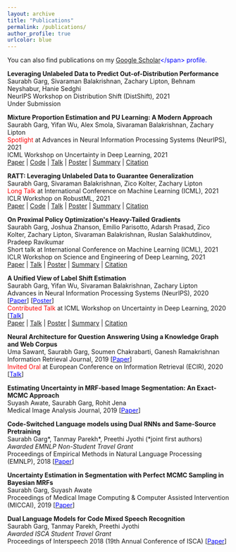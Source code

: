 ```yaml
---
layout: archive
title: "Publications"
permalink: /publications/
author_profile: true
urlcolor: blue
---
```



You can also find publications on my <span style="color:blue">[Google Scholar](https://scholar.google.com/citations?user=SAnJ1hIAAAAJ&hl=en")</span> profile. 

**Leveraging Unlabeled Data to Predict Out-of-Distribution Performance**   
Saurabh Garg, Sivaraman Balakrishnan, Zachary Lipton, Behnam Neyshabur, Hanie Sedghi  
NeurIPS Workshop on Distribution Shift (DistShift), 2021   
Under Submission  


**Mixture Proportion Estimation and PU Learning: A Modern Approach**  
Saurabh Garg, Yifan Wu, Alex Smola, Sivaraman Balakrishnan, Zachary Lipton  
<span style="color:red">Spotlight</span> at Advances in Neural Information Processing Systems (NeurIPS), 2021       
ICML Workshop on Uncertainty in Deep Learning, 2021   
<span style="color:blue">[Paper](https://arxiv.org/abs/2111.00980)</span> | <span style="color:blue">[Code](https://github.com/acmi-lab/PU_learning)</span> | <span style="color:blue">[Talk]()</span> | <span style="color:blue">[Poster]()</span> | <span style="color:blue">[Summary]()</span> | <span style="color:blue">[Citation]()</span>

**RATT: Leveraging Unlabeled Data to Guarantee Generalization**   
Saurabh Garg, Sivaraman Balakrishnan, Zico Kolter, Zachary Lipton   
<span style="color:red">Long Talk</span> at International Conference on Machine Learning (ICML), 2021   
ICLR Workshop on RobustML, 2021   
<span style="color:blue">[Paper](https://arxiv.org/abs/2105.00303)</span> | <span style="color:blue">[Code]()</span> | <span style="color:blue">[Talk]()</span> | <span style="color:blue">[Poster](https://drive.google.com/file/d/1H25csKq622EDMtw2en-aDQxqNcP1Mcdg/view?usp=sharing)</span> | <span style="color:blue">[Summary]()</span> | <span style="color:blue">[Citation]()</span> 



**On Proximal Policy Optimization's Heavy-Tailed Gradients**   
Saurabh Garg, Joshua Zhanson, Emilio Parisotto, Adarsh Prasad, Zico Kolter, Zachary Lipton, Sivaraman Balakrishnan, Ruslan Salakhutdinov, Pradeep Ravikumar    
Short talk at International Conference on Machine Learning (ICML), 2021   
ICLR Workshop on Science and Engineering of Deep Learning, 2021    
<span style="color:blue">[Paper](https://arxiv.org/pdf/2102.10264.pdf)</span> | <span style="color:blue">[Talk](https://drive.google.com/file/d/1Uvcuqbcv9w2NQNSVoOdoLsDcyf2FpBc3/view?usp=sharing)</span> | <span style="color:blue">[Poster](https://drive.google.com/file/d/1U2GxKvBqEC32vY-DZxnzHT80rj8fePqr/view?usp=sharing)</span> | <span style="color:blue">[Summary]()</span> | <span style="color:blue">[Citation]()</span>


**A Unified View of Label Shift Estimation**   
Saurabh Garg, Yifan Wu, Sivaraman Balakrishnan, Zachary Lipton  
Advances in Neural Information Processing Systems (NeurIPS), 2020 \[[<span style="color:blue">Paper</span>](https://arxiv.org/abs/2003.07554)\] \[[<span style="color:blue">Poster</span>](https://drive.google.com/file/d/13hpynIYM69nSRqj-7CHdvEdG7amC9phy/view?usp=sharing)\]      
<span style="color:red">Contributed Talk</span> at ICML Workshop on Uncertainty in Deep Learning, 2020 \[[<span style="color:blue">Talk</span>](https://slideslive.com/38930578/a-unified-view-of-label-shift-estimation?ref=speaker-37449-latest)\]    
<span style="color:blue">[Paper](https://arxiv.org/abs/2003.07554)</span> | <span style="color:blue">[Talk](https://drive.google.com/file/d/1Uvcuqbcv9w2NQNSVoOdoLsDcyf2FpBc3/view?usp=sharing)</span> | <span style="color:blue">[Poster](https://drive.google.com/file/d/1U2GxKvBqEC32vY-DZxnzHT80rj8fePqr/view?usp=sharing)</span> | <span style="color:blue">[Summary]()</span> | <span style="color:blue">[Citation]()</span>

**Neural Architecture for Question Answering Using a Knowledge Graph and Web Corpus**  
Uma Sawant, Saurabh Garg, Soumen Chakrabarti, Ganesh Ramakrishnan  
Information Retrieval Journal, 2019 \[[<span style="color:blue">Paper</span>](https://arxiv.org/abs/1706.00973)\]  
<span style="color:red">Invited Oral</span> at European Conference on Information Retrieval (ECIR), 2020 \[[<span style="color:blue">Talk</span>](https://youtu.be/cVZ3Qj8sJCk?t=24540)\]


**Estimating Uncertainty in MRF-based Image Segmentation: An Exact-MCMC Approach**  
Suyash Awate, Saurabh Garg, Rohit Jena  
Medical Image Analysis Journal, 2019 \[[<span style="color:blue">Paper</span>](https://doi.org/10.1016/j.media.2019.04.014)\]


**Code-Switched Language models using Dual RNNs and Same-Source Pretraining**  
Saurabh Garg\*, Tanmay Parekh\*, Preethi Jyothi (\*joint first authors)  
*Awarded EMNLP Non-Student Travel Grant*  
Proceedings of Empirical Methods in Natural Language Processing (EMNLP), 2018 \[[<span style="color:blue">Paper</span>](http://aclweb.org/anthology/D18-1346)\]  


**Uncertainty Estimation in Segmentation with Perfect MCMC Sampling in Bayesian MRFs**  
Saurabh Garg, Suyash Awate  
Proceedings of Medical Image Computing & Computer Assisted Intervention (MICCAI), 2019 \[[<span style="color:blue">Paper</span>](https://link.springer.com/chapter/10.1007/978-3-030-00928-1_76)\]


**Dual Language Models for Code Mixed Speech Recognition**  
Saurabh Garg, Tanmay Parekh, Preethi Jyothi   
*Awarded ISCA Student Travel Grant*  
Proceedings of Interspeech 2018 (19th Annual Conference of ISCA) \[[<span style="color:blue">Paper</span>](https://www.semanticscholar.org/paper/Dual-Language-Models-for-Code-Switched-Speech-Garg-Parekh/5c0371c3e34722f0fbdf5669c8e5361fac60bbcd)\]


